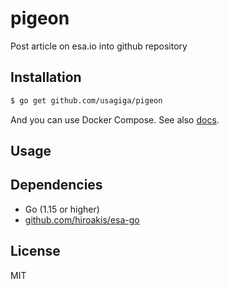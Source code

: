 # pigeon

Post article on esa.io into github repository


## Installation

```sh
$ go get github.com/usagiga/pigeon
```

And you can use Docker Compose.
See also [docs](./docs/docker.md).


## Usage



## Dependencies

- Go (1.15 or higher)
- [github.com/hiroakis/esa-go](https://github.com/hiroakis/esa-go/)


## License

MIT
